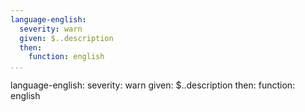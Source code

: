 ```yaml
---
language-english:
  severity: warn
  given: $..description
  then:
    function: english
...
```

language-english:
  severity: warn
  given: $..description
  then:
    function: english